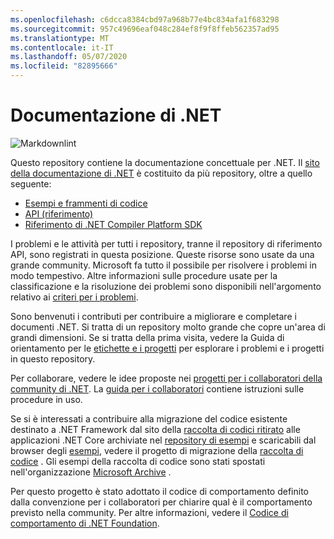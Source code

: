 ```yaml
---
ms.openlocfilehash: c6dcca8384cbd97a968b77e4bc834afa1f683298
ms.sourcegitcommit: 957c49696eaf048c284ef8f9f8ffeb562357ad95
ms.translationtype: MT
ms.contentlocale: it-IT
ms.lasthandoff: 05/07/2020
ms.locfileid: "82895666"
---
```

# <a name="net-docs"></a>Documentazione di .NET

![Markdownlint](https://github.com/dotnet/docs/workflows/Markdownlint/badge.svg)

Questo repository contiene la documentazione concettuale per .NET. Il [sito della documentazione di .NET](https://docs.microsoft.com/dotnet) è costituito da più repository, oltre a quello seguente:

- [Esempi e frammenti di codice](https://github.com/dotnet/samples)
- [API (riferimento)](https://github.com/dotnet/dotnet-api-docs)
- [Riferimento di .NET Compiler Platform SDK](https://github.com/dotnet/roslyn-api-docs)

I problemi e le attività per tutti i repository, tranne il repository di riferimento API, sono registrati in questa posizione. Queste risorse sono usate da una grande community. Microsoft fa tutto il possibile per risolvere i problemi in modo tempestivo. Altre informazioni sulle procedure usate per la classificazione e la risoluzione dei problemi sono disponibili nell'argomento relativo ai [criteri per i problemi](issues-policy.md).

Sono benvenuti i contributi per contribuire a migliorare e completare i documenti .NET. Si tratta di un repository molto grande che copre un'area di grandi dimensioni. Se si tratta della prima visita, vedere la Guida di orientamento per le [etichette e i progetti](styleguide/labels-projects.md) per esplorare i problemi e i progetti in questo repository.

Per collaborare, vedere le idee proposte nei [progetti per i collaboratori della community di .NET](https://github.com/dotnet/docs/projects/35). La [guida per i collaboratori](CONTRIBUTING.md) contiene istruzioni sulle procedure in uso.

Se si è interessati a contribuire alla migrazione del codice esistente destinato a .NET Framework dal sito della [raccolta di codici ritirato](https://docs.microsoft.com/teamblog/msdn-code-gallery-retired) alle applicazioni .NET Core archiviate nel [repository di esempi](https://github.com/dotnet/samples) e scaricabili dal browser degli [esempi](https://docs.microsoft.com/samples/browse), vedere il progetto di migrazione della [raccolta di codice](https://github.com/dotnet/docs/projects/88) . Gli esempi della raccolta di codice sono stati spostati nell'organizzazione [Microsoft Archive](https://github.com/microsoftarchive?q=msdn-code-gallery) .

Per questo progetto è stato adottato il codice di comportamento definito dalla convenzione per i collaboratori per chiarire qual è il comportamento previsto nella community.
Per altre informazioni, vedere il [Codice di comportamento di .NET Foundation](https://dotnetfoundation.org/code-of-conduct).
